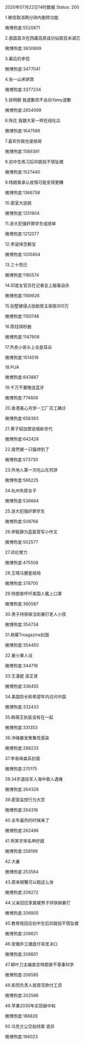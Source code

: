 2020年07月22日14时数据
Status: 200

1.微信取消两分钟内删除功能

微博热度:5520871

2.我国首次在西藏高原成功钻取百米湖芯

微博热度:3830899

3.幕后的李现

微博热度:3477041

4.张一山宋妍霏

微博热度:3377234

5.徐明朝 我道歉但不会向Yamy道歉

微博热度:2654099

6.玲花 我跟大家一样在线吃瓜

微博热度:1647588

7.喜欢你我也是结局

微博热度:1589391

8.初中生练习后仰跳投不慎坠楼

微博热度:1527440

9.特朗普承认疫情可能变得更糟

微博热度:1366758

10.密室大逃脱

微博热度:1251804

11.浙大犯强奸罪学生成绩单

微博热度:1212077

12.李诞悼念赖宝

微博热度:1205854

13.三十而已

微博热度:1180574

14.印度女官员在记者会上服毒自杀

微博热度:1169926

15.别墅被侵占拍剧房主索赔300万

微博热度:1150748

16.陈钰琪秒删

微博热度:1147808

17.外卖小哥头上全是耳朵

微博热度:1014516

18.PUA

微博热度:843887

19.千万不要瞎连蓝牙

微博热度:774806

20.香港美心月饼一工厂员工确诊

微博热度:658393

21.黄子韬加盟说唱新世代

微博热度:642428

22.居然被一只猫帅到了

微博热度:573730

23.外地人第一次吃山东煎饼

微博热度:568225

24.杭州失踪女子

微博热度:536664

25.浙大犯强奸罪学生

微博热度:509766

26.伊能静为蓝盈莹写小作文

微博热度:502577

27.邓伦臂力

微博热度:475508

28.王晴马健星结局

微博热度:378700

29.特朗普呼吁美国人戴上口罩

微博热度:360587

30.男子持铁锹当街暴打老人小孩

微博热度:354734

31.杨幂Tmagazine封面

微博热度:354450

32.姜小果人设

微博热度:344718

33.王漫妮 梁正贤

微博热度:336455

34.美国防长称希望年内访问中国

微博热度:332433

35.韩萌王执臣没有在一起

微博热度:331353

36.冲绳暴发聚集性感染

微博热度:298233

37.李易峰森系封面

微博热度:270175

38.34岁退役军人海中救人遇难

微博热度:264326

39.密室监控行为大赏

微博热度:264316

40.全年最热的时候来了

微博热度:262496

41.熊笑宇宋名申好甜

微博热度:258199

42.大暑

微博热度:253564

43.原来螃蟹可以跑这么快

微博热度:208272

44.父亲回应家属被男子持铁锹暴打

微博热度:206905

45.教育局回应初中生后仰跳投不慎坠楼

微博热度:206621

46.安徽庐江塘底圩突发决口

微博热度:206601

47.柳叶刀主编直言特朗普不尊重科学

微博热度:206585

48.影院负责人抵房贷款付工资

微博热度:202586

49.苹果2030年实现碳中和

微博热度:186826

50.乌克兰公交劫持案 诡异

微博热度:186023

